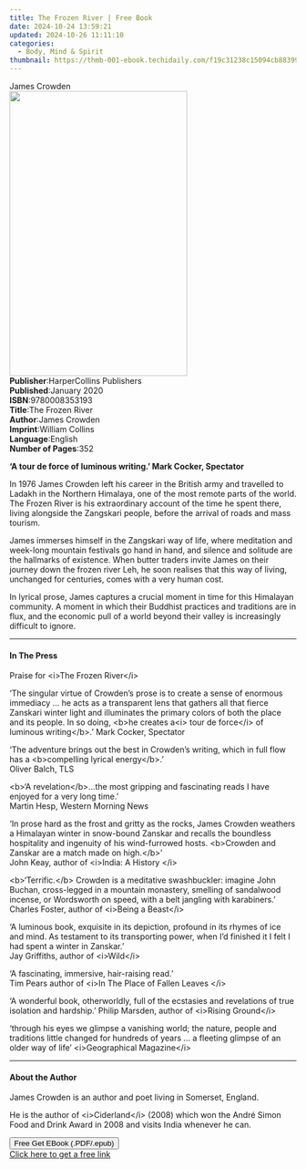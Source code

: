 ```yaml
---
title: The Frozen River | Free Book
date: 2024-10-24 13:59:21
updated: 2024-10-26 11:11:10
categories:
  - Body, Mind & Spirit
thumbnail: https://thmb-001-ebook.techidaily.com/f19c31238c15094cb883993a519e25a7f546c278511f537ab14a7a46abc7c1e4.jpg
---
```

<main id="book-container">
  <div class="flex flex-col">
    <div class="book-brief flex-1 py-6 px-4 sm:p-6 md:py-10 md:px-8">
      <!-- brief-->
      <div class="book-brief-main">James Crowden</div>
    </div>
    <div
      class="book-meta-info flex-1 grid gap-4 col-start-1 col-end-3 row-start-1 sm:mb-6 sm:grid-cols-4 lg:gap-6 lg:col-start-2 lg:row-end-6 lg:row-span-6 lg:mb-0"
    >
      <div
        class="book-meta-info-left place-content-center mt-4 p-4 text-sm leading-6 col-start-2 col-span-2 dark:text-slate-400"
      >
        <img
          class="w-full h-500 object-cover rounded-lg sm:h-255 sm:col-span-2 lg:col-span-full"
          src="https://img-001-ebook.techidaily.com/e14d172ddcc602e98f45c8aa75dedb647a2b3a7bf5326f616fd3f9923f261567.jpg"
          alt=""
          width="312"
          height="500"
        />
      </div>
      <div
        class="book-meta-info-right mt-2 col-start-1 row-start-2 col-span-3 self-center"
      >
        <!-- meta data  -->
        <div class="flex flex-col px-4 md:px-8">
          <div class="flex-1">
            <strong>Publisher</strong>:<span class="px-2"
              >HarperCollins Publishers</span
            >
          </div>
          <div class="flex-1">
            <strong>Published</strong>:<span class="px-2">January 2020</span>
          </div>
          <div class="flex-1">
            <strong>ISBN</strong>:<span class="px-2">9780008353193</span>
          </div>
          <div class="flex-1">
            <strong>Title</strong>:<span class="px-2">The Frozen River</span>
          </div>
          <div class="flex-1">
            <strong>Author</strong>:<span class="px-2">James Crowden</span>
          </div>
          <div class="flex-1">
            <strong>Imprint</strong>:<span class="px-2">William Collins</span>
          </div>
          <div class="flex-1">
            <strong>Language</strong>:<span class="px-2">English</span>
          </div>
          <div class="flex-1">
            <strong>Number of Pages</strong>:<span class="px-2">352</span>
          </div>
        </div>
      </div>
    </div>
    <div class="book-description flex-1 py-6 px-4 sm:p-6 md:py-10 md:px-8">
      <div class="book-description-main">
        <div accordion-content="" id="description">
          <p>
            <strong
              >‘A tour de force of luminous writing.’ Mark Cocker,
              Spectator</strong
            >
          </p>
          <p>
            In 1976 James Crowden left his career in the British army and
            travelled to Ladakh in the Northern Himalaya, one of the most remote
            parts of the world. The Frozen River is his extraordinary account of
            the time he spent there, living alongside the Zangskari people,
            before the arrival of roads and mass tourism.
          </p>
          <p>
            James immerses himself in the Zangskari way of life, where
            meditation and week-long mountain festivals go hand in hand, and
            silence and solitude are the hallmarks of existence. When butter
            traders invite James on their journey down the frozen river Leh, he
            soon realises that this way of living, unchanged for centuries,
            comes with a very human cost.
          </p>
          <p>
            In lyrical prose, James captures a crucial moment in time for this
            Himalayan community. A moment in which their Buddhist practices and
            traditions are in flux, and the economic pull of a world beyond
            their valley is increasingly difficult to ignore.
          </p>
        </div>
        <div class="accordion-fader"></div>
      </div>
    </div>
    <div class="book-excerpts flex-1 py-6 px-4 sm:p-6 md:py-10 md:px-8">
      <!-- excerpts-->
      <div class="book-excerpts-main">
        <hr />
        <h4 class="placeholder placeholder-heading">
          <span>In The Press</span>
        </h4>
        <p></p>
        <p>Praise for &lt;i&gt;The Frozen River&lt;/i&gt;</p>
        <p>
          ‘The singular virtue of Crowden’s prose is to create a sense of
          enormous immediacy … he acts as a transparent lens that gathers all
          that fierce Zanskari winter light and illuminates the primary colors
          of both the place and its people. In so doing, &lt;b&gt;he creates
          a&lt;i&gt; tour de force&lt;/i&gt; of luminous writing&lt;/b&gt;.’
          Mark Cocker, Spectator
        </p>
        <p>
          ‘The adventure brings out the best in Crowden’s writing, which in full
          flow has a &lt;b&gt;compelling lyrical energy&lt;/b&gt;.’<br />Oliver
          Balch, TLS
        </p>
        <p>
          &lt;b&gt;‘A revelation&lt;/b&gt;…the most gripping and fascinating
          reads I have enjoyed for a very long time.’<br />Martin Hesp, Western
          Morning News
        </p>
        <p>
          ‘In prose hard as the frost and gritty as the rocks, James Crowden
          weathers a Himalayan winter in snow-bound Zanskar and recalls the
          boundless hospitality and ingenuity of his wind-furrowed hosts.
          &lt;b&gt;Crowden and Zanskar are a match made on high.&lt;/b&gt;’<br />John
          Keay, author of &lt;i&gt;India: A History &lt;/i&gt;
        </p>
        <p>
          &lt;b&gt;‘Terrific.&lt;/b&gt; Crowden is a meditative swashbuckler:
          imagine John Buchan, cross-legged in a mountain monastery, smelling of
          sandalwood incense, or Wordsworth on speed, with a belt jangling with
          karabiners.’<br />Charles Foster, author of &lt;i&gt;Being a
          Beast&lt;/i&gt;
        </p>
        <p>
          ‘A luminous book, exquisite in its depiction, profound in its rhymes
          of ice and mind. As testament to its transporting power, when I’d
          finished it I felt I had spent a winter in Zanskar.’<br />Jay
          Griffiths, author of &lt;i&gt;Wild&lt;/i&gt;
        </p>
        <p>
          ‘A fascinating, immersive, hair-raising read.’<br />Tim Pears author
          of &lt;i&gt;In The Place of Fallen Leaves &lt;/i&gt;
        </p>
        <p>
          ‘A wonderful book, otherworldly, full of the ecstasies and revelations
          of true isolation and hardship.’ Philip Marsden, author of
          &lt;i&gt;Rising Ground&lt;/i&gt;
        </p>
        <p>
          ‘through his eyes we glimpse a vanishing world; the nature, people and
          traditions little changed for hundreds of years … a fleeting glimpse
          of an older way of life’ &lt;i&gt;Geographical Magazine&lt;/i&gt;
        </p>
        <p></p>
      </div>
    </div>
    <div class="book-about-author flex-1 py-6 px-4 sm:p-6 md:py-10 md:px-8">
      <!-- about author-->
      <div class="book-main-author-main">
        <hr />
        <h4 class="placeholder placeholder-heading">
          <span>About the Author</span>
        </h4>
        <p></p>
        <p>James Crowden is an author and poet living in Somerset, England.</p>
        <p>
          He is the author of &lt;i&gt;Ciderland&lt;/i&gt; (2008) which won the
          André Simon Food and Drink Award in 2008 and visits India whenever he
          can.
        </p>
        <p></p>
      </div>
    </div>
    <div class="book-free-get flex-1 py-6 px-4 sm:p-6 md:py-10 md:px-8">
      <button
        id="btn-free-get"
        class="bg-blue-500 hover:bg-blue-700 text-white font-bold py-2 px-4 rounded"
      >
        Free Get EBook (.PDF/.epub)
      </button>
      <div id="countdown-display" class="px-2 text-lg mt-2"></div>
      <a
        id="free-link"
        class="hidden bg-blue-500 hover:bg-blue-700 text-white font-bold py-2 px-4 rounded"
        href="https://www.ebooks.com/en-us/book/209735431/the-frozen-river/james-crowden/"
        target="_blank"
        >Click here to get a free link</a
      >
    </div>
    <script>
      let countdownTime = 0;
      let countdownInterval = null;
      document
        .getElementById('btn-free-get')
        .addEventListener('click', startCountdown);
      function startCountdown() {
        countdownTime = new Date().getTime() + 60000 * 3;
        countdownInterval = setInterval(updateCountdown, 1000);
        document.getElementById('btn-free-get').disabled = true;
        document
          .getElementById('btn-free-get')
          .classList.add('bg-gray-500', 'cursor-not-allowed');
      }
      function updateCountdown() {
        let currentTime = new Date().getTime();
        let timeLeft = countdownTime - currentTime;
        let secondsLeft = Math.floor(timeLeft / 1000);
        document.getElementById('countdown-display').innerHTML =
          `Remaining time: ${secondsLeft} seconds.`;
        if (secondsLeft <= 0) {
          clearInterval(countdownInterval);
          document.getElementById('btn-free-get').classList.add('hidden');
          document.getElementById('free-link').classList.remove('hidden');
          document.getElementById('countdown-display').innerHTML = '';
        }
      }
    </script>
  </div>
</main>

